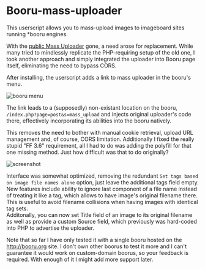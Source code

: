 # Booru-mass-uploader
This userscript allows you to mass-upload images to imageboard sites running *booru engines.

With the [public Mass Uploader](https://unblock.ibsearch.xxx/mass-upload/) gone, a need arose for replacement. While many tried to mindlessly replicate the PHP-requiring setup of the old one, I took another approach and simply integrated the uploader into Booru page itself, eliminating the need to bypass CORS.

After installing, the userscript adds a link to mass uploader in the booru's menu.

![booru menu](http://puu.sh/lk53S/ad48c303c0.png)

The link leads to a (supposedly) non-existant location on the booru, `/index.php?page=post&s=mass_upload` and injects original uploader's code there, effectively incorporating its abilities into the booru natively.

This removes the need to bother with manual cookie retrieval, upload URL management and, of course, CORS limitation. Additionally I fixed the really stupid "FF 3.6" requirement, all I had to do was adding the polyfill for that one missing method. Just how difficult was that to do originally?

![screenshot](http://puu.sh/lk4Sc/b730c1e9cd.png)

Interface was somewhat optimized, removing the redundant `Set tags based on image file names alone` option, just leave the additional tags field empty.  
  New features include ability to ignore last component of a file name instead of treating it like a tag, which allows to have image's original filename there. This is useful to avoid filename collisions when having images with identical tag sets.  
  Additonally, you can now set Title field of an image to its original filename as well as provide a custom Source field, which previously was hard-coded into PHP to advertise the uploader.

Note that so far I have only tested it with a single booru hosted on the http://booru.org site. I don't own other boorus to test it more and I can't guarantee it would work on custom-domain boorus, so your feedback is required. With enough of it I might add more support later.
